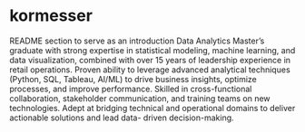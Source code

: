 # kormesser
README section to serve as an introduction
Data Analytics Master’s graduate with strong expertise in statistical modeling, machine learning, and data
visualization, combined with over 15 years of leadership experience in retail operations. Proven ability to leverage
advanced analytical techniques (Python, SQL, Tableau, AI/ML) to drive business insights, optimize processes, and
improve performance. Skilled in cross-functional collaboration, stakeholder communication, and training teams on
new technologies. Adept at bridging technical and operational domains to deliver actionable solutions and lead data-
driven decision-making.
